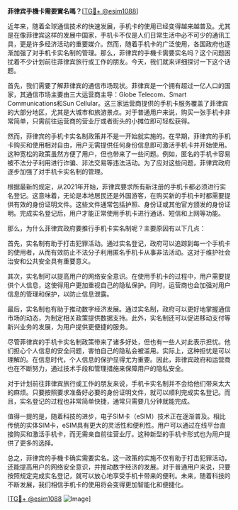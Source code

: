 **菲律宾手機卡需要實名嗎？**[[TG💪+ @esim1088](https://t.me/s/esim1088)]

近年来，随着全球通信技术的快速发展，手机卡的使用已经变得越来越普及。尤其是在像菲律宾这样的发展中国家，手机卡不仅是人们日常生活中必不可少的通讯工具，更是许多经济活动的重要媒介。然而，随着手机卡的广泛使用，各国政府也逐渐加强了对手机卡实名制的管理。那么，菲律宾的手機卡需要实名吗？这个问题困扰着不少计划前往菲律宾旅行或工作的朋友。今天，我们就来详细探讨一下这个话题。

首先，我们需要了解菲律宾的通信市场现状。菲律宾是一个拥有超过一亿人口的国家，其通信市场主要由三大运营商主导：Globe Telecom、Smart Communications和Sun Cellular。这三家运营商提供的手机卡服务覆盖了菲律宾的大部分地区，尤其是大城市和旅游景点。对于普通用户来说，购买一张手机卡非常简单，只需前往运营商的营业厅或者街头的小摊位即可轻松获得。

然而，菲律宾的手机卡实名制政策并不是一开始就实施的。在早期，菲律宾的手机卡购买和使用相对自由，用户无需提供任何身份信息即可激活手机卡并开始使用。这种宽松的政策虽然方便了用户，但也带来了一些问题。例如，匿名的手机卡容易被不法分子利用进行诈骗、非法交易等违法活动。为了应对这些问题，菲律宾政府逐步加强了对手机卡实名制的管理。

根据最新的规定，从2021年开始，菲律宾要求所有新注册的手机卡都必须进行实名登记。这意味着，无论是本地居民还是外国游客，在购买新的手机卡时都需要提供有效的身份证明文件。这些文件通常包括护照、身份证或其他官方颁发的身份证明。完成实名登记后，用户才能正常使用手机卡进行通话、短信和上网等功能。

那么，为什么菲律宾政府要推行手机卡实名制呢？主要原因有以下几点：

首先，实名制有助于打击犯罪活动。通过实名登记，政府可以追踪到每一个手机卡的使用者，从而有效防止不法分子利用匿名手机卡从事非法活动。这对于维护社会治安和公共安全具有重要意义。

其次，实名制可以提高用户的网络安全意识。在使用手机卡的过程中，用户需要提供个人信息，这使得用户更加重视自己的隐私保护。同时，运营商也会加强对用户信息的管理和保护，以防止信息泄露。

最后，实名制也有助于推动数字经济发展。通过实名制，政府可以更好地掌握通信市场的动态，为制定相关政策提供数据支持。此外，实名制还可以促进移动支付等新兴业务的发展，为用户提供更便捷的服务。

尽管菲律宾的手机卡实名制政策带来了诸多好处，但也有一些人对此表示担忧。他们担心个人信息的安全问题，害怕自己的隐私会被滥用。实际上，这种担忧是可以理解的。在信息时代，个人信息的保护显得尤为重要。因此，菲律宾政府和运营商也在不断努力，通过技术手段和管理措施来保障用户的隐私安全。

对于计划前往菲律宾旅行或工作的朋友来说，手机卡实名制并不会给他们带来太大的麻烦。只要按照要求准备好必要的身份证明文件，就可以顺利完成实名登记。而且，实名登记的过程也非常简单快捷，通常只需要几分钟就能完成。

值得一提的是，随着科技的进步，电子SIM卡（eSIM）技术正在逐渐普及。相比传统的实体SIM卡，eSIM具有更大的灵活性和便利性。用户可以通过在线平台直接购买和激活手机卡，而无需亲自前往营业厅。这种新型的手机卡形式也为用户提供了更多的选择。

总之，菲律宾的手機卡确实需要实名。这一政策的实施不仅有助于打击犯罪活动，还能提高用户的网络安全意识，并推动数字经济的发展。对于普通用户来说，只要按照规定完成实名登记，就可以放心地享受手机卡带来的便利。未来，随着科技的不断发展，我们相信手机卡的使用将会变得更加智能化和便捷化。

[[TG💪+ @esim1088](https://t.me/s/esim1088) ![Image](https://i.postimg.cc/4NQfJmqS/Snipaste-2025-05-13-00-14-12.png)]